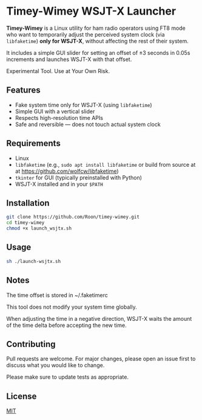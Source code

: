 # Timey-Wimey WSJT-X Launcher

**Timey-Wimey** is a Linux utility for ham radio operators using FT8 mode who want to temporarily adjust the perceived system clock (via `libfaketime`) **only for WSJT-X**, without affecting the rest of their system.

It includes a simple GUI slider for setting an offset of ±3 seconds in 0.05s increments and launches WSJT-X with that offset.

Experimental Tool. Use at Your Own Risk.

## Features

- Fake system time only for WSJT-X (using `libfaketime`)
- Simple GUI with a vertical slider
- Respects high-resolution time APIs
- Safe and reversible — does not touch actual system clock

## Requirements

- Linux
- `libfaketime` (e.g., `sudo apt install libfaketime` or build from source at at https://github.com/wolfcw/libfaketime)
- `tkinter` for GUI (typically preinstalled with Python)
- WSJT-X installed and in your `$PATH`


## Installation

```bash
git clone https://github.com/Roon/timey-wimey.git
cd timey-wimey
chmod +x launch_wsjtx.sh
```

## Usage

```bash
sh ./launch-wsjtx.sh
```

## Notes
The time offset is stored in ~/.faketimerc

This tool does not modify your system time globally.

When adjusting the time in a negative direction, WSJT-X waits the amount of the time delta before accepting the new time. 

## Contributing

Pull requests are welcome. For major changes, please open an issue first
to discuss what you would like to change.

Please make sure to update tests as appropriate.

## License

[MIT](https://choosealicense.com/licenses/mit/)

